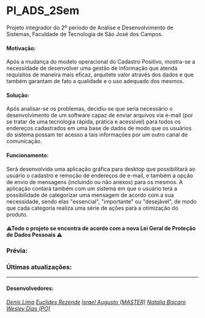 # PI_ADS_2Sem
Projeto integrador do 2º período de Análise e Desenvolvimento de Sistemas, Faculdade de Tecnologia de São José dos Campos.

#### Motivação:
   Após a mudança do modelo operacional do Cadastro Positivo, mostra-se a necessidade de desenvolver uma gestão de informação que atenda requisitos de maneira mais eficaz,            arquitete valor através dos dados e que também garantam de fato a qualidade e o uso adequado dos mesmos.
   
#### Solução: 
  Após analisar-se os problemas, decidiu-se que seria necessário o desenvolvimento de um software capaz de enviar arquivos via e-mail (por se tratar de uma tecnologia rápida,       prática e acessível) para todos os endereços cadastrados em uma base de dados de modo que os usuários do sistema possam ter acesso a tais informações por um outro canal de         comunicação.
  
#### Funcionamento: 
  Será desenvolvida uma aplicação gráfica para desktop que possibilitará ao usuário o cadastro e remoção de endereços de e-mail, e também a opção de envio de mensagens (incluindo   ou não anexos) para os mesmos. A aplicação contará também com um sistema em que o usuário terá a possibilidade de categorizar uma mensagem de acordo com a sua necessidade, sendo   elas "essencial", "importante" ou "desejável", de modo que cada categoria realiza uma série de ações para a otimização do produto.

#### ⚠Todo o projeto se encontra de acordo com a nova Lei Geral de Proteção de Dados Pessoais ⚠ #### 


### Prévia:

### Últimas atualizações:

---
#### Desenvolvedores:  
[*Denis Lima*](https://github.com/Denis-Lima)
[*Euclides Rezende*](https://github.com/euclas)
[*Israel Augusto (MASTER)*](https://github.com/IsraelAugusto0110)
[*Natalia Biscaro*](https://github.com/NataliaBiscaro)
[*Wesley Dias (PO)*](https://github.com/WeDias)  
    
   


